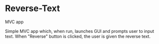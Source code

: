 # Reverse-Text
MVC app

Simple MVC app which, when run, launches GUI and prompts user to input text. When "Reverse" button is clicked, the user is given the reverse text.

